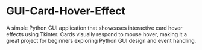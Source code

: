 # GUI-Card-Hover-Effect
A simple Python GUI application that showcases interactive card hover effects using Tkinter. Cards visually respond to mouse hover, making it a great project for beginners exploring Python GUI design and event handling.
